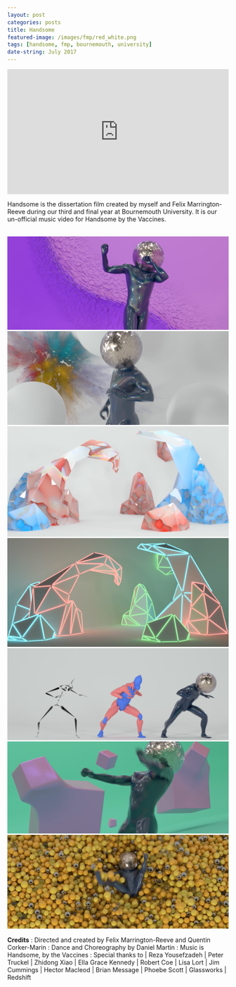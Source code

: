 ```yaml
---
layout: post
categories: posts
title: Handsome
featured-image: /images/fmp/red_white.png
tags: [handsome, fmp, bournemouth, university]
date-string: July 2017
---
```


<center>
<div style="position:relative;padding-top:56.25%;">
<iframe src="https://www.youtube.com/embed/m6nhj1bF6Fg?controls=0" frameborder="0" allow="accelerometer; autoplay; encrypted-media; gyroscope; picture-in-picture" allowfullscreen style="position:absolute;top:0;left:0;width:100%;height:100%;"></iframe>
</div>
</center>

Handsome is the dissertation film created by myself and Felix Marrington-Reeve during our third and final year at Bournemouth University. It is our un-official music video for Handsome by the Vaccines.

<br/>

<script src="//ajax.googleapis.com/ajax/libs/jquery/1.9.1/jquery.min.js"></script>
<script>window.jQuery || document.write('<script src="/js/libs/jquery-1.9.1.min.js"><\/script>')</script>

<center>
    <div class="photoset-grid-custom" data-layout="1111111">
        <img src="/images/fmp/flipping/f_01_proxy.png" data-highres="True">
        <img src="/images/fmp/explosions/exp_01_proxy.png" data-highres="True">
        <img src="/images/fmp/towers/towers_01_proxy.png" data-highres="True">
        <img src="/images/fmp/towers/dark_01_proxy.png" data-highres="True">
        <img src="/images/fmp/muscles_dance_proxy.png" data-highres="True">
        <img src="/images/fmp/blending_01_proxy.png" data-highres="True">
        <img src="/images/fmp/pit_01_proxy.png" data-highres="True">
    </div>
</center>



<script src="/assets/js/jquery.photoset-grid.js"></script>

<script type="text/javascript">
    $('.photoset-grid-custom').photosetGrid({
    // Set the gutter between columns and rows
    gutter: '5px',

    // Wrap the images in links
    highresLinks: true,

    // Asign a common rel attribute
    rel: 'print-gallery',

    onInit: function(){},

    onComplete: function(){
        // Show the grid after it renders
        $('.photoset-grid-custom').attr('style', '');
    }
});
</script>



**Credits**
: Directed and created by Felix Marrington-Reeve and Quentin Corker-Marin
: Dance and Choreography by Daniel Martin
: Music is Handsome, by the Vaccines
: Special thanks to | Reza Yousefzadeh
| Peter Truckel
| Zhidong Xiao
| Ella Grace Kennedy
| Robert Coe
| Lisa Lort
| Jim Cummings
| Hector Macleod
| Brian Message
| Phoebe Scott
| Glassworks
| Redshift
